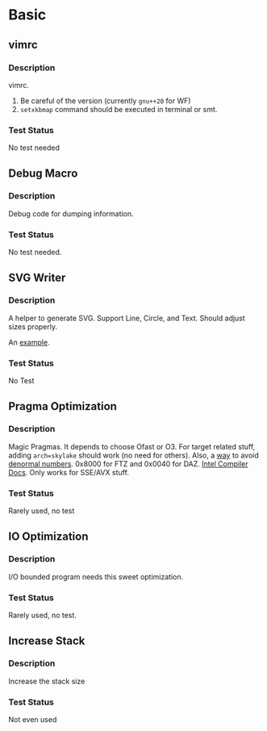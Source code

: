 # Basic

## vimrc

### Description
vimrc.

1. Be careful of the version (currently `gnu++20` for WF)
2. `setxkbmap` command should be executed in terminal or smt.

### Test Status
No test needed

## Debug Macro

### Description
Debug code for dumping information.
### Test Status
No test needed.

## SVG Writer
### Description
A helper to generate SVG. Support Line, Circle, and Text.
Should adjust sizes properly.

An [example](https://codeforces.com/contest/87/submission/246944647).
### Test Status
No Test

## Pragma Optimization
### Description
Magic Pragmas. It depends to choose Ofast or O3. For target related stuff, adding `arch=skylake` should work (no need for others). 
Also, a [way](https://codeforces.com/blog/entry/104586) to avoid [denormal numbers](https://en.wikipedia.org/wiki/Subnormal_number).
0x8000 for FTZ and 0x0040 for DAZ. [Intel Compiler Docs](https://www.intel.com/content/www/us/en/docs/cpp-compiler/developer-guide-reference/2021-10/set-the-ftz-and-daz-flags.html).
Only works for SSE/AVX stuff.
### Test Status
Rarely used, no test

## IO Optimization
### Description
I/O bounded program needs this sweet optimization.
### Test Status
Rarely used, no test.

## Increase Stack
### Description
Increase the stack size
### Test Status
Not even used
